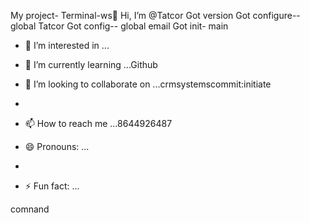My project- 
Terminal-ws👋 Hi, I’m @Tatcor
Got version
Got configure--global Tatcor
Got config-- global email Got init- main
- 👀 I’m interested in ...
- 🌱 I’m currently learning ...Github
- 💞️ I’m looking to collaborate on ...crmsystemscommit:initiate
- 
- 📫 How to reach me ...8644926487
- 😄 Pronouns: ...

- 
- ⚡ Fun fact: ...

<!---
Tatcor/Tatcor is a ✨ special ✨ repository because its `README.md` (this file) appears on your GitHub profile.
You can click the Preview link to take a look at your changes.
--->comnand
